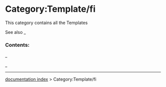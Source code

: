 # Category:Template/fi
This category contains all the Templates

See also _

### Contents:

_

_

---
[documentation index](../README.md) > Category:Template/fi
